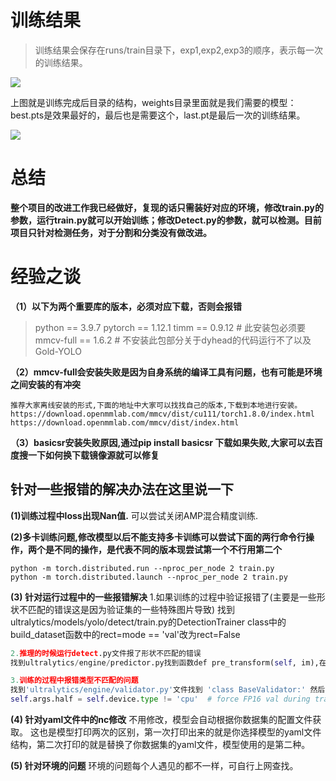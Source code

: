 # 训练结果

> 训练结果会保存在runs/train目录下，exp1,exp2,exp3的顺序，表示每一次的训练结果。

![](https://yangyang666.oss-cn-chengdu.aliyuncs.com/typoraImages/Snipaste_2024-05-23_16-04-37.png)

上图就是训练完成后目录的结构，weights目录里面就是我们需要的模型：best.pts是效果最好的，最后也是需要这个，last.pt是最后一次的训练结果。

![](https://yangyang666.oss-cn-chengdu.aliyuncs.com/typoraImages/Snipaste_2024-05-23_16-05-47.png)

# 总结

**整个项目的改进工作我已经做好，复现的话只需装好对应的环境，修改train.py的参数，运行train.py就可以开始训练；修改Detect.py的参数，就可以检测。目前项目只针对检测任务，对于分割和分类没有做改进。**





# 经验之谈

**（1）以下为两个重要库的版本，必须对应下载，否则会报错**



> python == 3.9.7
> pytorch == 1.12.1 
> timm == 0.9.12  # 此安装包必须要
> mmcv-full == 1.6.2  # 不安装此包部分关于dyhead的代码运行不了以及Gold-YOLO





**（2）mmcv-full会安装失败是因为自身系统的编译工具有问题，也有可能是环境之间安装的有冲突**

    推荐大家离线安装的形式,下面的地址中大家可以找找自己的版本,下载到本地进行安装。
    https://download.openmmlab.com/mmcv/dist/cu111/torch1.8.0/index.html
    https://download.openmmlab.com/mmcv/dist/index.html



**（3）basicsr安装失败原因,通过pip install basicsr 下载如果失败,大家可以去百度搜一下如何换下载镜像源就可以修复**



## 针对一些报错的解决办法在这里说一下

**(1)训练过程中loss出现Nan值.**
   可以尝试关闭AMP混合精度训练.

**(2)多卡训练问题,修改模型以后不能支持多卡训练可以尝试下面的两行命令行操作，两个是不同的操作，是代表不同的版本现尝试第一个不行用第二个**

    python -m torch.distributed.run --nproc_per_node 2 train.py
    python -m torch.distributed.launch --nproc_per_node 2 train.py

**(3) 针对运行过程中的一些报错解决**
    1.如果训练的过程中验证报错了(主要是一些形状不匹配的错误这是因为验证集的一些特殊图片导致)
    找到ultralytics/models/yolo/detect/train.py的DetectionTrainer class中的build_dataset函数中的rect=mode == 'val'改为rect=False

```py
2.推理的时候运行detect.py文件报了形状不匹配的错误
找到ultralytics/engine/predictor.py找到函数def pre_transform(self, im),在LetterBox中的auto改为False

3.训练的过程中报错类型不匹配的问题
找到'ultralytics/engine/validator.py'文件找到 'class BaseValidator:' 然后在其'__call__'中
self.args.half = self.device.type != 'cpu'  # force FP16 val during training的一行代码下面加上self.args.half = False
```

**(4) 针对yaml文件中的nc修改**
    不用修改，模型会自动根据你数据集的配置文件获取。
    这也是模型打印两次的区别，第一次打印出来的就是你选择模型的yaml文件结构，第二次打印的就是替换了你数据集的yaml文件，模型使用的是第二种。

**(5) 针对环境的问题**
    环境的问题每个人遇见的都不一样，可自行上网查找。

